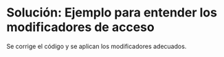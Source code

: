 # Solución: Ejemplo para entender los modificadores de acceso

Se corrige el código y se aplican los modificadores adecuados.